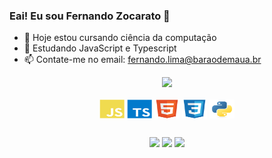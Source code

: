 ### Eai! Eu sou Fernando Zocarato 👋

- 🔭 Hoje estou cursando ciência da computação
- 🌱 Estudando JavaScript e Typescript
- 📫 Contate-me no email: fernando.lima@baraodemaua.br

<div align="center">
<!--   <img align="center" src="https://github-readme-stats.vercel.app/api/pin/?username=FernandoZocarato&repo=github-readme-stats&theme=buefy" /> -->
<!--   <img height="180em" src="https://github-readme-stats.vercel.app/api?username=FernandoZocarato&show_icons=true&theme=chartreuse-dark&include_all_commits=true&count_private=true"/> -->
  <img height="180em" src="https://github-readme-stats.vercel.app/api/top-langs/?username=FernandoZocarato&layout=compact&langs_count=7"/>
<!--   <img height="180em" src="https://github-readme-stats.vercel.app/api?username=FernandoZocarato"/> -->
    
   <div style="display: inline_block"><br>
    <img align="center" alt="Rafa-Js" height="30" width="40" src="https://raw.githubusercontent.com/devicons/devicon/master/icons/javascript/javascript-plain.svg">
    <img align="center" alt="Rafa-Ts" height="30" width="40" src="https://raw.githubusercontent.com/devicons/devicon/master/icons/typescript/typescript-plain.svg">
    <img align="center" alt="Rafa-HTML" height="30" width="40" src="https://raw.githubusercontent.com/devicons/devicon/master/icons/html5/html5-original.svg">
    <img align="center" alt="Rafa-CSS" height="30" width="40" src="https://raw.githubusercontent.com/devicons/devicon/master/icons/css3/css3-original.svg">
    <img align="center" alt="Rafa-Python" height="30" width="40" src="https://raw.githubusercontent.com/devicons/devicon/master/icons/python/python-original.svg">
  </div>
  
##

  <div>
    <a href="https://www.instagram.com/fernando_zocarato" target="_blank"><img src="https://img.shields.io/badge/Instagram-E4405F?style=for-the-badge&logo=instagram&logoColor=white" target="_blank"></a>
    <a href = "mailto:fernando.lima@baraodemaua.br"><img src="https://img.shields.io/badge/Gmail-D14836?style=for-the-badge&logo=gmail&logoColor=white" target="_blank"></a>
    <a href="https://www.linkedin.com/in/fernando-zocarato-5a258122a" target="_blank"><img src="https://img.shields.io/badge/-LinkedIn-%230077B5?style=for-the-badge&logo=linkedin&logoColor=white" target="_blank"></a>   
  </div>
</div>
